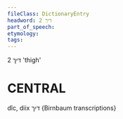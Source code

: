 ```yaml
---
fileClass: DictionaryEntry
headword: דיך 2
part_of_speech: 
etymology: 
tags: 
---
```

דיך 2
'thigh'

CENTRAL
========

dîc, diix דיִך {Birnbaum transcriptions}